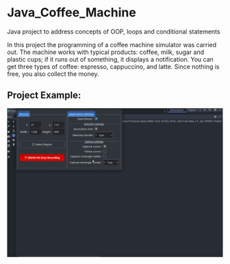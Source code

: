 # Java_Coffee_Machine
Java project to address concepts of OOP, loops and conditional statements

In this project the programming of a coffee machine simulator was carried out. The machine works with typical products: coffee, milk, sugar and plastic cups; if it runs out of something, it displays a notification. You can get three types of coffee: espresso, cappuccino, and latte. Since nothing is free, you also collect the money.


## Project Example:
![Java Coffee Machine](https://github.com/davidcastellanos/Java_Coffee_Machine/blob/main/coffee_machine.gif)

